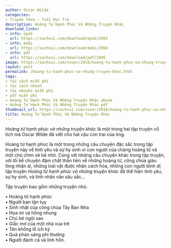 ```yaml
---
author: Oscar Wilde
categories:
- Truyên Teen - Tuổi Học Trò
description: Hoàng Tử Hạnh Phúc Và Những Truyện Khác
download_links:
- info: epub
  url: https://sachvui.com/download/epub/2993
- info: mobi
  url: https://sachvui.com/download/mobi/2994
- info: pdf
  url: https://sachvui.com/download/pdf/2995
image: https://sachvui.com/cover/2016/hoang-tu-hanh-phuc-va-nhung-truyen-khac.jpg
layout: post
permalink: /hoang-tu-hanh-phuc-va-nhung-truyen-khac.html
tags:
- tải sách miễn phí
- tải sách nhanh
- tải ebooks miễn phí
- pdf miễn phí
- Hoàng Tử Hạnh Phúc Và Những Truyện Khác ebook
- Hoàng Tử Hạnh Phúc Và Những Truyện Khác pdf
thumbnail_url: https://sachvui.com/cover/2016/hoang-tu-hanh-phuc-va-nhung-truyen-khac.jpg
title: Hoàng Tử Hạnh Phúc Và Những Truyện Khác
---
```


 <div class="item-desc text-justify"> <p><em>Hoàng tử hạnh phúc và những truyện khác</em> là một trong hai tập truyện cổ tích mà Oscar Wilde đã viết cho hai cậu con trai của ông.</p><p>Hoàng tử hạnh phúc là một trong những câu chuyện đặc sắc trong tập truyện này về tình yêu và sự hy sinh vì con người của chàng hoàng tử và một chú chim sẻ bé nhỏ. Cùng với những câu chuyện khác trong tập truyện, với lối kể chuyện đậm chất thần tiên về những hoàng tử, công chúa giàu lòng nhân ái, những loài vật được nhân cách hóa, những con người bình dị tập truyện <em>Hoàng tử hạnh phúc và những truyện khác</em> đã thể hiện tình yêu, sự hy sinh, và tính nhân văn sâu sắc…</p><p>Tập truyện bao gồm những truyện nhỏ:</p><p>• Hoàng tử hạnh phúc <br>• Người bạn tận tụy <br>• Sinh nhật của công chúa Tây Ban Nha <br>• Họa mi và hồng nhung <br>• Chú bé ngôi sao <br>• Giá̂c mơ của một nhà vua trẻ <br>• Tên khổng lồ ích kỷ <br>• Quả pháo sáng phi thường <br>• Người đánh cá và linh hồn.</p> </div>